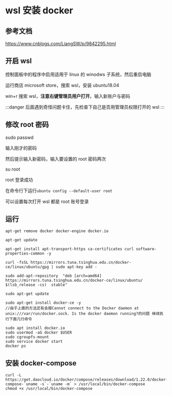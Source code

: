 # wsl 安装 docker

## 参考文档

https://www.cnblogs.com/LiangSW/p/9842295.html

## 开启 wsl

控制面板中的程序中启用适用于 linux 的 winodws 子系统，然后重启电脑

运行商店 microsoft store，搜索 wsl，安装 ubuntu18.04

win+r 搜索 wsl，**注意右键管理员用户打开**。输入新账户与密码

:::danger
后面遇到奇怪问题卡住，先检查下自己是否用管理员权限打开的 wsl
:::

## 修改 root 密码

sudo passwd

输入刚才的密码

然后提示输入新密码，输入要设置的 root 密码两次

su root

root 登录成功

在命令行下运行`ubuntu config --default-user root`

可以设置每次打开 wsl 都是 root 账号登录

## 运行

```shell
apt-get remove docker docker-engine docker.io

apt-get update

apt-get install apt-transport-https ca-certificates curl software-properties-common -y

curl -fsSL https://mirrors.tuna.tsinghua.edu.cn/docker-ce/linux/ubuntu/gpg | sudo apt-key add -

sudo add-apt-repository  "deb [arch=amd64] https://mirrors.tuna.tsinghua.edu.cn/docker-ce/linux/ubuntu/  $(lsb_release -cs)  stable"

sudo apt-get update

sudo apt-get install docker-ce -y
//由于上面的方法还有会报Cannot connect to the Docker daemon at unix:///var/run/docker.sock. Is the docker daemon running?的问题 继续执行下面几行命令

sudo apt install docker.io
sudo usermod -aG docker $USER
sudo cgroupfs-mount
sudo service docker start
docker ps
```

## 安装 docker-compose

```
curl -L https://get.daocloud.io/docker/compose/releases/download/1.22.0/docker-compose-`uname -s`-`uname -m` > /usr/local/bin/docker-compose
chmod +x /usr/local/bin/docker-compose
```
